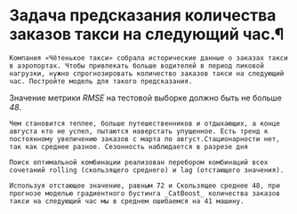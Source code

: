 # Задача предсказания количества заказов такси на следующий час.¶
	Компания «Чётенькое такси» собрала исторические данные о заказах такси в аэропортах. Чтобы привлекать больше водителей в период пиковой нагрузки, нужно спрогнозировать количество заказов такси на следующий час. Постройте модель для такого предсказания.
Значение метрики _RMSE_ на тестовой выборке должно быть не больше _48_.

	Чем становится теплее, больше путешественников и отдыхающих, а конце августа кто не успел, пытаются наверстать упущенное. Есть тренд к постоянному увеличению заказов с марта по август.Стационарности нет, так как среднее разное. Сезонность наблюдается в разрезе дня

	Поиск оптимальной комбинации реализован перебором комбинаций всех сочетаний rolling (скользящего среднего) и lag (отстающего значения).

	Используя отстающее значение, равным 72 и Скользящее среднее 48, при прогнозе моделью градиентного бустинга _CatBoost_ количества заказов такси на следующий час мы в среднем ошибаемся на 41 машину.

